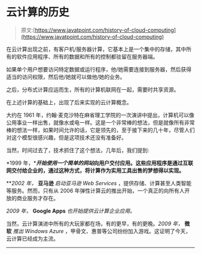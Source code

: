 # 云计算的历史

> 原文:[https://www.javatpoint.com/history-of-cloud-computing](https://www.javatpoint.com/history-of-cloud-computing)

在云计算出现之前，有客户机/服务器计算，它基本上是一个集中的存储，其中所有的软件应用程序、所有的数据和所有的控制都驻留在服务器端。

如果单个用户想要访问特定数据或运行程序，他/她需要连接到服务器，然后获得适当的访问权限，然后他/她就可以做他/她的业务。

之后，分布式计算应运而生，所有的计算机联网在一起，需要时共享资源。

在上述计算的基础上，出现了后来实现的云计算概念。

大约在 1961 年，约翰·麦克沙特在麻省理工学院的一次演讲中提出，计算机可以像公用事业一样出售，就像水或电一样。这是一个非常棒的想法，但是就像所有非常棒的想法一样，如果时间允许的话，它是领先的，至于接下来的几十年，尽管人们对这个模型很感兴趣，但是这项技术还没有准备好。

当然，时间过去了，技术抓住了这个想法，几年后，我们提到:

*1999 年，****开始使用一个简单的网站*向用户交付应用。这些应用程序是通过互联网交付给企业的，通过这种方式，将计算作为实用工具出售的梦想得以实现。**

 ***2002 年，* **亚马逊** *启动亚马逊 Web Services* ，提供存储、计算甚至人类智能等服务。然而，只有从 2006 年弹性计算云的推出开始，一个真正的向所有人开放的商业服务才存在。

*2009 年，* **Google Apps** *也开始提供云计算企业应用。*

当然，云计算演进中所有的大玩家都在场，有的更早，有的更晚。*2009 年，* **微软** *推出 Windows Azure* ，甲骨文、惠普等公司纷纷加入游戏。这证明了今天，云计算已经成为主流。

* * ***